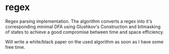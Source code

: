 # regex
Regex parsing implementation. 
The algorithm converts a regex into it's corresponding minimal DFA using Glushkov's Construction and bitmasking of states to achieve a good compromise between time and space efficiency. 

Will write a white/black paper on the used algorithm as soon as I have some free time.
